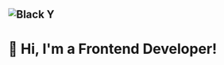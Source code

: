![Black Y](https://github.com/user-attachments/assets/0fa942b2-cff3-4f1f-8056-9ad1b44913fa)
---
# 👋 Hi, I'm a Frontend Developer!
